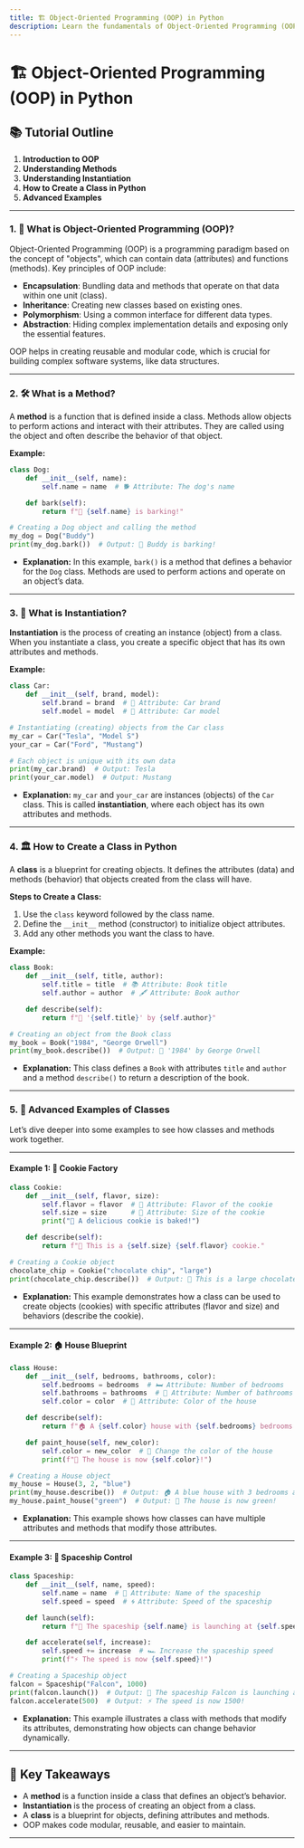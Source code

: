 ```yaml
---
title: 🏗️ Object-Oriented Programming (OOP) in Python
description: Learn the fundamentals of Object-Oriented Programming (OOP) in Python. This tutorial covers key concepts like methods, instantiation, and class creation with engaging examples.
---
```


# 🏗️ Object-Oriented Programming (OOP) in Python

## 📚 Tutorial Outline

1. **Introduction to OOP**
2. **Understanding Methods**
3. **Understanding Instantiation**
4. **How to Create a Class in Python**
5. **Advanced Examples**

---

### 1. 🤔 What is Object-Oriented Programming (OOP)?

Object-Oriented Programming (OOP) is a programming paradigm based on the concept of "objects", which can contain data (attributes) and functions (methods). Key principles of OOP include:

- **Encapsulation**: Bundling data and methods that operate on that data within one unit (class).
- **Inheritance**: Creating new classes based on existing ones.
- **Polymorphism**: Using a common interface for different data types.
- **Abstraction**: Hiding complex implementation details and exposing only the essential features.

OOP helps in creating reusable and modular code, which is crucial for building complex software systems, like data structures.

---

### 2. 🛠️ What is a Method?

A **method** is a function that is defined inside a class. Methods allow objects to perform actions and interact with their attributes. They are called using the object and often describe the behavior of that object.

**Example:**

```python
class Dog:
    def __init__(self, name):
        self.name = name  # 🐕 Attribute: The dog's name

    def bark(self):
        return f"🐶 {self.name} is barking!"

# Creating a Dog object and calling the method
my_dog = Dog("Buddy")
print(my_dog.bark())  # Output: 🐶 Buddy is barking!
```

- **Explanation:** In this example, `bark()` is a method that defines a behavior for the `Dog` class. Methods are used to perform actions and operate on an object’s data.

---

### 3. 🔨 What is Instantiation?

**Instantiation** is the process of creating an instance (object) from a class. When you instantiate a class, you create a specific object that has its own attributes and methods.

**Example:**

```python
class Car:
    def __init__(self, brand, model):
        self.brand = brand  # 🚗 Attribute: Car brand
        self.model = model  # 🚙 Attribute: Car model

# Instantiating (creating) objects from the Car class
my_car = Car("Tesla", "Model S")
your_car = Car("Ford", "Mustang")

# Each object is unique with its own data
print(my_car.brand)  # Output: Tesla
print(your_car.model)  # Output: Mustang
```

- **Explanation:** `my_car` and `your_car` are instances (objects) of the `Car` class. This is called **instantiation**, where each object has its own attributes and methods.

---

### 4. 🏛️ How to Create a Class in Python

A **class** is a blueprint for creating objects. It defines the attributes (data) and methods (behavior) that objects created from the class will have.

**Steps to Create a Class:**

1. Use the `class` keyword followed by the class name.
2. Define the `__init__` method (constructor) to initialize object attributes.
3. Add any other methods you want the class to have.

**Example:**

```python
class Book:
    def __init__(self, title, author):
        self.title = title  # 📚 Attribute: Book title
        self.author = author  # 🖋️ Attribute: Book author

    def describe(self):
        return f"📖 '{self.title}' by {self.author}"

# Creating an object from the Book class
my_book = Book("1984", "George Orwell")
print(my_book.describe())  # Output: 📖 '1984' by George Orwell
```

- **Explanation:** This class defines a `Book` with attributes `title` and `author` and a method `describe()` to return a description of the book.

---

### 5. 🧰 Advanced Examples of Classes

Let’s dive deeper into some examples to see how classes and methods work together.

---

#### Example 1: 🍪 Cookie Factory

```python
class Cookie:
    def __init__(self, flavor, size):
        self.flavor = flavor  # 🎨 Attribute: Flavor of the cookie
        self.size = size      # 📏 Attribute: Size of the cookie
        print("🍪 A delicious cookie is baked!")

    def describe(self):
        return f"🍪 This is a {self.size} {self.flavor} cookie."

# Creating a Cookie object
chocolate_chip = Cookie("chocolate chip", "large")
print(chocolate_chip.describe())  # Output: 🍪 This is a large chocolate chip cookie.
```

- **Explanation:** This example demonstrates how a class can be used to create objects (cookies) with specific attributes (flavor and size) and behaviors (describe the cookie).

---

#### Example 2: 🏠 House Blueprint

```python
class House:
    def __init__(self, bedrooms, bathrooms, color):
        self.bedrooms = bedrooms  # 🛏️ Attribute: Number of bedrooms
        self.bathrooms = bathrooms  # 🚿 Attribute: Number of bathrooms
        self.color = color  # 🎨 Attribute: Color of the house

    def describe(self):
        return f"🏠 A {self.color} house with {self.bedrooms} bedrooms and {self.bathrooms} bathrooms."

    def paint_house(self, new_color):
        self.color = new_color  # 🎨 Change the color of the house
        print(f"🎨 The house is now {self.color}!")

# Creating a House object
my_house = House(3, 2, "blue")
print(my_house.describe())  # Output: 🏠 A blue house with 3 bedrooms and 2 bathrooms.
my_house.paint_house("green")  # Output: 🎨 The house is now green!
```

- **Explanation:** This example shows how classes can have multiple attributes and methods that modify those attributes.

---

#### Example 3: 🚀 Spaceship Control

```python
class Spaceship:
    def __init__(self, name, speed):
        self.name = name  # 🚀 Attribute: Name of the spaceship
        self.speed = speed  # 🌀 Attribute: Speed of the spaceship

    def launch(self):
        return f"🚀 The spaceship {self.name} is launching at {self.speed} speed!"

    def accelerate(self, increase):
        self.speed += increase  # 🏎️ Increase the spaceship speed
        print(f"⚡ The speed is now {self.speed}!")

# Creating a Spaceship object
falcon = Spaceship("Falcon", 1000)
print(falcon.launch())  # Output: 🚀 The spaceship Falcon is launching at 1000 speed.
falcon.accelerate(500)  # Output: ⚡ The speed is now 1500!
```

- **Explanation:** This example illustrates a class with methods that modify its attributes, demonstrating how objects can change behavior dynamically.

---

## 🔑 Key Takeaways

- A **method** is a function inside a class that defines an object’s behavior.
- **Instantiation** is the process of creating an object from a class.
- A **class** is a blueprint for objects, defining attributes and methods.
- OOP makes code modular, reusable, and easier to maintain.

---
